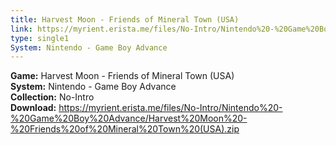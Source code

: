 ```yaml
---
title: Harvest Moon - Friends of Mineral Town (USA)
link: https://myrient.erista.me/files/No-Intro/Nintendo%20-%20Game%20Boy%20Advance/Harvest%20Moon%20-%20Friends%20of%20Mineral%20Town%20(USA).zip
type: single1
System: Nintendo - Game Boy Advance
---
```

<b>Game:</b> Harvest Moon - Friends of Mineral Town (USA)<br>
<b>System:</b> Nintendo - Game Boy Advance<br>
<b>Collection:</b> No-Intro<br>
<b>Download:</b> https://myrient.erista.me/files/No-Intro/Nintendo%20-%20Game%20Boy%20Advance/Harvest%20Moon%20-%20Friends%20of%20Mineral%20Town%20(USA).zip